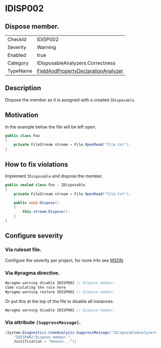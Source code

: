 # IDISP002
## Dispose member.

<!-- start generated table -->
<table>
<tr>
  <td>CheckId</td>
  <td>IDISP002</td>
</tr>
<tr>
  <td>Severity</td>
  <td>Warning</td>
</tr>
<tr>
  <td>Enabled</td>
  <td>true</td>
</tr>
<tr>
  <td>Category</td>
  <td>IDisposableAnalyzers.Correctness</td>
</tr>
<tr>
  <td>TypeName</td>
  <td><a href="https://github.com/DotNetAnalyzers/IDisposableAnalyzers/blob/master/IDisposableAnalyzers/NodeAnalyzers/FieldAndPropertyDeclarationAnalyzer.cs">FieldAndPropertyDeclarationAnalyzer</a></td>
</tr>
</table>
<!-- end generated table -->

## Description

Dispose the member as it is assigned with a created `IDisposable`.

## Motivation

In the example below the file will be left open.

```c#
public class Foo
{
    private FileStream stream = File.OpenRead("file.txt");
}
```

## How to fix violations

Implement `IDisposable` and dispose the member.

```c#
public sealed class Foo : IDisposable
{
    private FileStream stream = File.OpenRead("file.txt");

    public void Dispose()
    {
        this.stream.Dispose();
    }
}
```

<!-- start generated config severity -->
## Configure severity

### Via ruleset file.

Configure the severity per project, for more info see [MSDN](https://msdn.microsoft.com/en-us/library/dd264949.aspx).

### Via #pragma directive.
```C#
#pragma warning disable IDISP002 // Dispose member.
Code violating the rule here
#pragma warning restore IDISP002 // Dispose member.
```

Or put this at the top of the file to disable all instances.
```C#
#pragma warning disable IDISP002 // Dispose member.
```

### Via attribute `[SuppressMessage]`.

```C#
[System.Diagnostics.CodeAnalysis.SuppressMessage("IDisposableAnalyzers.Correctness", 
    "IDISP002:Dispose member.", 
    Justification = "Reason...")]
```
<!-- end generated config severity -->
